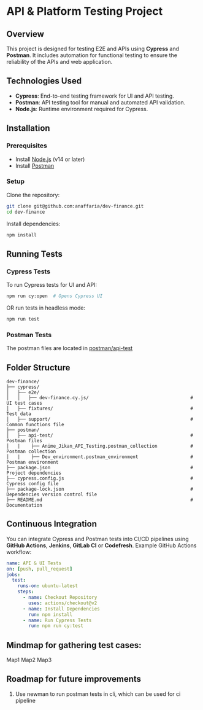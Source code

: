 # API & Platform Testing Project

## Overview
This project is designed for testing E2E and APIs using **Cypress** and **Postman**. It includes automation for functional testing to ensure the reliability of the APIs and web application.

## Technologies Used
- **Cypress**: End-to-end testing framework for UI and API testing.
- **Postman**: API testing tool for manual and automated API validation.
- **Node.js**: Runtime environment required for Cypress.

## Installation
### Prerequisites
- Install [Node.js](https://nodejs.org/) (v14 or later)
- Install [Postman](https://www.postman.com/downloads/)

### Setup
Clone the repository:
```sh
git clone git@github.com:anaffaria/dev-finance.git
cd dev-finance
```

Install dependencies:
```sh
npm install
```

## Running Tests
### Cypress Tests
To run Cypress tests for UI and API:
```sh
npm run cy:open  # Opens Cypress UI
```
OR run tests in headless mode:
```sh
npm run test
```

### Postman Tests
The postman files are located in [postman/api-test](https://github.com/anaffaria/dev-finance/tree/master/postman/api-test)

## Folder Structure
```
dev-finance/
├── cypress/
│   ├── e2e/
│   │   ├── dev-finance.cy.js/                                     # UI test cases
│   ├── fixtures/                                                  # Test data
│   ├── support/                                                   # Common functions file
├── postman/
│   ├── api-test/                                                  # Postman files
│   |    ├── Anime_Jikan_API_Testing.postman_collection            # Postman collection
│   |    ├── Dev_environment.postman_environment                   # Postman environment
├── package.json                                                   # Project dependencies
├── cypress.config.js                                              # Cypress config file
├── package-lock.json                                              # Dependencies version control file
├── README.md                                                      # Documentation
```

## Continuous Integration
You can integrate Cypress and Postman tests into CI/CD pipelines using **GitHub Actions**, **Jenkins**, **GitLab CI** or **Codefresh**. Example GitHub Actions workflow:
```yaml
name: API & UI Tests
on: [push, pull_request]
jobs:
  test:
    runs-on: ubuntu-latest
    steps:
      - name: Checkout Repository
        uses: actions/checkout@v2
      - name: Install Dependencies
        run: npm install
      - name: Run Cypress Tests
        run: npm run cy:test
```

## Mindmap for gathering test cases:
Map1
Map2
Map3

## Roadmap for future improvements
1. Use newman to run postman tests in cli, which can be used for ci pipeline
